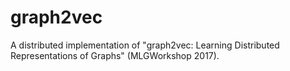# graph2vec
A distributed implementation of "graph2vec: Learning Distributed Representations of Graphs" (MLGWorkshop 2017).
